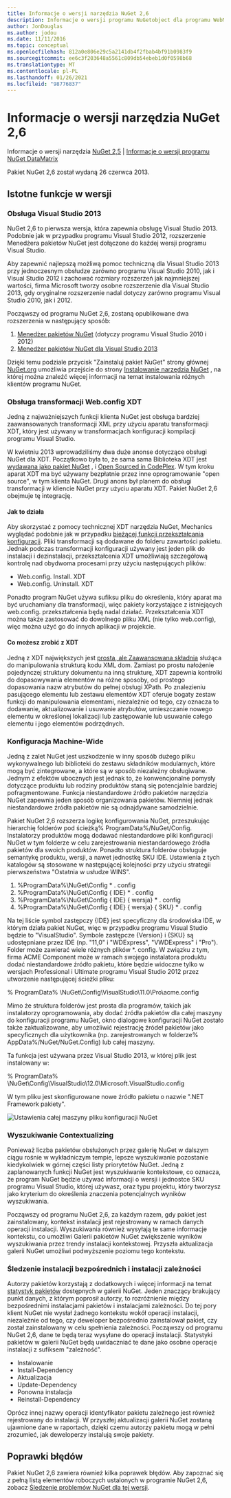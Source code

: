 ```yaml
---
title: Informacje o wersji narzędzia NuGet 2,6
description: Informacje o wersji programu NuGetobject dla programu WebMatrix, w tym znane problemy, poprawki błędów, dodane funkcje i DCR.
author: JonDouglas
ms.author: jodou
ms.date: 11/11/2016
ms.topic: conceptual
ms.openlocfilehash: 812a0e806e29c5a2141db4f2fbab4bf91b0983f9
ms.sourcegitcommit: ee6c3f203648a5561c809db54ebeb1d0f0598b68
ms.translationtype: MT
ms.contentlocale: pl-PL
ms.lasthandoff: 01/26/2021
ms.locfileid: "98776837"
---
```

# <a name="nuget-26-release-notes"></a>Informacje o wersji narzędzia NuGet 2,6

Informacje o wersji narzędzia [NuGet 2,5](../release-notes/nuget-2.5.md)  |  [Informacje o wersji programu NuGet DataMatrix](../release-notes/nuget-2.6.1-for-webmatrix.md)

Pakiet NuGet 2,6 został wydaną 26 czerwca 2013.

## <a name="notable-features-in-the-release"></a>Istotne funkcje w wersji

### <a name="support-for-visual-studio-2013"></a>Obsługa Visual Studio 2013

NuGet 2,6 to pierwsza wersja, która zapewnia obsługę Visual Studio 2013. Podobnie jak w przypadku programu Visual Studio 2012, rozszerzenie Menedżera pakietów NuGet jest dołączone do każdej wersji programu Visual Studio.

Aby zapewnić najlepszą możliwą pomoc techniczną dla Visual Studio 2013 przy jednoczesnym obsłudze zarówno programu Visual Studio 2010, jak i Visual Studio 2012 i zachować rozmiary rozszerzeń jak najmniejszej wartości, firma Microsoft tworzy osobne rozszerzenie dla Visual Studio 2013, gdy oryginalne rozszerzenie nadal dotyczy zarówno programu Visual Studio 2010, jak i 2012.

Począwszy od programu NuGet 2,6, zostaną opublikowane dwa rozszerzenia w następujący sposób:

1. [Menedżer pakietów NuGet](https://marketplace.visualstudio.com/items?itemName=NuGetTeam.NuGetPackageManager) (dotyczy programu Visual Studio 2010 i 2012)
1. [Menedżer pakietów NuGet dla Visual Studio 2013](https://marketplace.visualstudio.com/items?itemName=NuGetTeam.NuGetPackageManagerforVisualStudio2013)

Dzięki temu podziale przycisk "Zainstaluj pakiet NuGet" strony głównej [NuGet.org](https://nuget.org) umożliwia przejście do strony [Instalowanie narzędzia NuGet](../install-nuget-client-tools.md) , na której można znaleźć więcej informacji na temat instalowania różnych klientów programu NuGet.

<a name="xdt"></a>

### <a name="xdt-webconfig-transformation-support"></a>Obsługa transformacji Web.config XDT

Jedną z najważniejszych funkcji klienta NuGet jest obsługa bardziej zaawansowanych transformacji XML przy użyciu aparatu transformacji XDT, który jest używany w transformacjach konfiguracji kompilacji programu Visual Studio.

W kwietniu 2013 wprowadziliśmy dwa duże anonse dotyczące obsługi NuGet dla XDT. Początkowo była to, że sama sama Biblioteka XDT jest [wydawana jako pakiet NuGet](https://nuget.org/packages/Microsoft.Web.Xdt) , i [Open Sourced in CodePlex](http://xdt.codeplex.com/). W tym kroku aparat XDT ma być używany bezpłatnie przez inne oprogramowanie "open source", w tym klienta NuGet. Drugi anons był planem do obsługi transformacji w kliencie NuGet przy użyciu aparatu XDT. Pakiet NuGet 2,6 obejmuje tę integrację.

#### <a name="how-it-works"></a>Jak to działa

Aby skorzystać z pomocy technicznej XDT narzędzia NuGet, Mechanics wyglądać podobnie jak w przypadku [bieżącej funkcji przekształcania konfiguracji](../create-packages/source-and-config-file-transformations.md).
Pliki transformacji są dodawane do folderu zawartości pakietu. Jednak podczas transformacji konfiguracji używany jest jeden plik do instalacji i dezinstalacji, przekształcenia XDT umożliwiają szczegółową kontrolę nad obydwoma procesami przy użyciu następujących plików:

- Web.config. Install. XDT
- Web.config. Uninstall. XDT

Ponadto program NuGet używa sufiksu pliku do określenia, który aparat ma być uruchamiany dla transformacji, więc pakiety korzystające z istniejących web.config. przekształcenia będą nadal działać. Przekształcenia XDT można także zastosować do dowolnego pliku XML (nie tylko web.config), więc można użyć go do innych aplikacji w projekcie.

#### <a name="what-you-can-do-with-xdt"></a>Co możesz zrobić z XDT

Jedną z XDT największych jest [prosta, ale Zaawansowana składnia](/previous-versions/aspnet/dd465326(v=vs.110)) służąca do manipulowania strukturą kodu XML dom. Zamiast po prostu nałożenie pojedynczej struktury dokumentu na inną strukturę, XDT zapewnia kontrolki do dopasowywania elementów na różne sposoby, od prostego dopasowania nazw atrybutów do pełnej obsługi XPath. Po znalezieniu pasującego elementu lub zestawu elementów XDT oferuje bogaty zestaw funkcji do manipulowania elementami, niezależnie od tego, czy oznacza to dodawanie, aktualizowanie i usuwanie atrybutów, umieszczanie nowego elementu w określonej lokalizacji lub zastępowanie lub usuwanie całego elementu i jego elementów podrzędnych.

### <a name="machine-wide-configuration"></a>Konfiguracja Machine-Wide

Jedną z zalet NuGet jest uszkodzenie w inny sposób dużego pliku wykonywalnego lub biblioteki do zestawu składników modularnych, które mogą być zintegrowane, a które są w sposób niezależny obsługiwane. Jednym z efektów ubocznych jest jednak to, że konwencjonalne pomysły dotyczące produktu lub rodziny produktów staną się potencjalnie bardziej pofragmentowane.
Funkcja niestandardowe źródło pakietów narzędzia NuGet zapewnia jeden sposób organizowania pakietów. Niemniej jednak niestandardowe źródła pakietów nie są odnajdywane samodzielnie.

Pakiet NuGet 2,6 rozszerza logikę konfigurowania NuGet, przeszukując hierarchię folderów pod ścieżką% ProgramData%/NuGet/Config. Instalatorzy produktów mogą dodawać niestandardowe pliki konfiguracji NuGet w tym folderze w celu zarejestrowania niestandardowego źródła pakietów dla swoich produktów. Ponadto struktura folderów obsługuje semantykę produktu, wersji, a nawet jednostkę SKU IDE. Ustawienia z tych katalogów są stosowane w następującej kolejności przy użyciu strategii pierwszeństwa "Ostatnia w usłudze WINS".

1. %ProgramData%\NuGet\Config \* . config
2. %ProgramData%\NuGet\Config \{ IDE} \* . config
3. %ProgramData%\NuGet\Config \{ IDE} \{ wersja} \* . config
4. %ProgramData%\NuGet\Config \{ IDE} \{ wersja} \{ SKU} \* . config

Na tej liście symbol zastępczy {IDE} jest specyficzny dla środowiska IDE, w którym działa pakiet NuGet, więc w przypadku programu Visual Studio będzie to "VisualStudio". Symbole zastępcze {Version} i {SKU} są udostępniane przez IDE (np. "11,0" i "WDExpress", "VWDExpress" i "Pro"). Folder może zawierać wiele różnych plików *. config.
W związku z tym, firma ACME Component może w ramach swojego instalatora produktu dodać niestandardowe źródło pakietu, które będzie widoczne tylko w wersjach Professional i Ultimate programu Visual Studio 2012 przez utworzenie następującej ścieżki pliku:

% ProgramData% \NuGet\Config\VisualStudio\11.0\Pro\acme.config

Mimo że struktura folderów jest prosta dla programów, takich jak instalatorzy oprogramowania, aby dodać źródła pakietów dla całej maszyny do konfiguracji programu NuGet, okno dialogowe konfiguracji NuGet zostało także zaktualizowane, aby umożliwić rejestrację źródeł pakietów jako specyficznych dla użytkownika (np. zarejestrowanych w folderze% AppData%/NuGet/NuGet.Config) lub całej maszyny.

Ta funkcja jest używana przez Visual Studio 2013, w której plik jest instalowany w:

% ProgramData% \NuGet\Config\VisualStudio\12.0\Microsoft.VisualStudio.config

W tym pliku jest skonfigurowane nowe źródło pakietu o nazwie ".NET Framework pakiety".

![Ustawienia całej maszyny pliku konfiguracji NuGet](./media/NuGet-Config-File-Machine-Wide.png)

### <a name="contextualizing-search"></a>Wyszukiwanie Contextualizing

Ponieważ liczba pakietów obsłużonych przez galerię NuGet w dalszym ciągu rośnie w wykładniczym tempie, lepsze wyszukiwanie pozostanie kiedykolwiek w górnej części listy priorytetów NuGet. Jedną z zaplanowanych funkcji NuGet jest wyszukiwanie kontekstowe, co oznacza, że program NuGet będzie używać informacji o wersji i jednostce SKU programu Visual Studio, której używasz, oraz typu projektu, który tworzysz jako kryterium do określenia znaczenia potencjalnych wyników wyszukiwania.

Począwszy od programu NuGet 2,6, za każdym razem, gdy pakiet jest zainstalowany, kontekst instalacji jest rejestrowany w ramach danych operacji instalacji.  Wyszukiwania również wysyłają te same informacje kontekstu, co umożliwi Galerii pakietów NuGet zwiększenie wyników wyszukiwania przez trendy instalacji kontekstowej.  Przyszła aktualizacja galerii NuGet umożliwi podwyższenie poziomu tego kontekstu.

### <a name="tracking-direct-installs-vs-dependency-installs"></a>Śledzenie instalacji bezpośrednich i instalacji zależności

Autorzy pakietów korzystają z dodatkowych i więcej informacji na temat [statystyk pakietów](http://blog.nuget.org/20130226/Introducing-Package-Statistics.html) dostępnych w galerii NuGet.  Jeden znaczący brakujący punkt danych, z którym poprosił autorzy, to rozróżnienie między bezpośrednimi instalacjami pakietów i instalacjami zależności.  Do tej pory klient NuGet nie wysłał żadnego kontekstu wokół operacji instalacji, niezależnie od tego, czy deweloper bezpośrednio zainstalował pakiet, czy został zainstalowany w celu spełnienia zależności.
Począwszy od programu NuGet 2,6, dane te będą teraz wysyłane do operacji instalacji.  Statystyki pakietów w galerii NuGet będą uwidaczniać te dane jako osobne operacje instalacji z sufiksem "zależność".

* Instalowanie
* Install-Dependency
* Aktualizacja
* Update-Dependency
* Ponowna instalacja
* Reinstall-Dependency

Oprócz innej nazwy operacji identyfikator pakietu zależnego jest również rejestrowany do instalacji.  W przyszłej aktualizacji galerii NuGet zostaną ujawnione dane w raportach, dzięki czemu autorzy pakietu mogą w pełni zrozumieć, jak deweloperzy instalują swoje pakiety.

## <a name="bug-fixes"></a>Poprawki błędów

Pakiet NuGet 2,6 zawiera również kilka poprawek błędów. Aby zapoznać się z pełną listą elementów roboczych ustalonych w programie NuGet 2,6, zobacz [Śledzenie problemów NuGet dla tej wersji](https://nuget.codeplex.com/workitem/list/advanced?keyword=&status=Closed&type=All&priority=All&release=NuGet%202.6&assignedTo=All&component=All&sortField=LastUpdatedDate&sortDirection=Descending&page=0&reasonClosed=All).